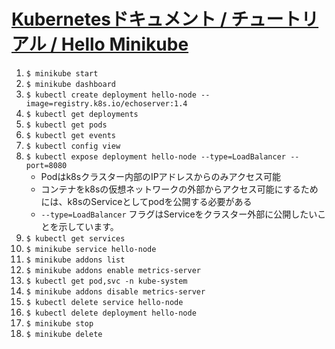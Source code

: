 # [Kubernetesドキュメント / チュートリアル / Hello Minikube](https://kubernetes.io/ja/docs/tutorials/hello-minikube/)
1. `$ minikube start`
2. `$ minikube dashboard`
3. `$ kubectl create deployment hello-node --image=registry.k8s.io/echoserver:1.4`
4. `$ kubectl get deployments`
5. `$ kubectl get pods`
6. `$ kubectl get events`
7. `$ kubectl config view`
8. `$ kubectl expose deployment hello-node --type=LoadBalancer --port=8080`
   - Podはk8sクラスター内部のIPアドレスからのみアクセス可能
   - コンテナをk8sの仮想ネットワークの外部からアクセス可能にするためには、k8sのServiceとしてpodを公開する必要がある
   - `--type=LoadBalancer` フラグはServiceをクラスター外部に公開したいことを示しています。
9. `$ kubectl get services`
10. `$ minikube service hello-node`
11. `$ minikube addons list`
12. `$ minikube addons enable metrics-server`
13. `$ kubectl get pod,svc -n kube-system`
14. `$ minikube addons disable metrics-server`
15. `$ kubectl delete service hello-node`
16. `$ kubectl delete deployment hello-node`
17. `$ minikube stop`
18. `$ minikube delete`
